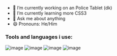 - 🔭 I’m currently working on an Police Tablet (dk)
- 🌱 I’m currently learning more CSS3
- 💬 Ask me about anything
- 😄 Pronouns: He/Him


### Tools and languages i use:

![image](https://user-images.githubusercontent.com/127223475/224089483-511b1164-135d-45fd-8c43-3f89af517bc1.png) ![image](https://user-images.githubusercontent.com/127223475/224089630-1cb39de8-7429-49fb-bfd7-9f77a66748c3.png) ![image](https://user-images.githubusercontent.com/127223475/224089671-32f55999-d806-4e26-a4a3-748ccba281a1.png) ![image](https://user-images.githubusercontent.com/127223475/224089703-96174a47-aa63-453f-8da0-1510bbc8dd4f.png)



